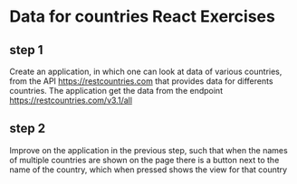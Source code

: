 # Data for countries React Exercises

## step 1

Create an application, in which one can look at data of various countries, from the API https://restcountries.com that provides data for differents countries.
The application get the data from the endpoint https://restcountries.com/v3.1/all

## step 2

Improve on the application in the previous step, such that when the names of multiple countries are shown on the page there is a button next to the name of the country, which when pressed shows the view for that country
